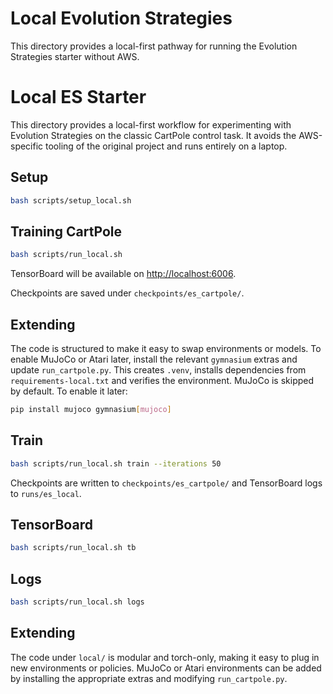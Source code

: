 # Local Evolution Strategies

This directory provides a local-first pathway for running the Evolution Strategies starter without AWS.
# Local ES Starter

This directory provides a local-first workflow for experimenting with
Evolution Strategies on the classic CartPole control task.  It avoids the
AWS-specific tooling of the original project and runs entirely on a laptop.

## Setup

```bash
bash scripts/setup_local.sh
```

## Training CartPole

```bash
bash scripts/run_local.sh
```

TensorBoard will be available on [http://localhost:6006](http://localhost:6006).

Checkpoints are saved under `checkpoints/es_cartpole/`.

## Extending

The code is structured to make it easy to swap environments or models. To enable MuJoCo or Atari later, install the relevant `gymnasium` extras and update `run_cartpole.py`.
This creates `.venv`, installs dependencies from `requirements-local.txt` and
verifies the environment.  MuJoCo is skipped by default.  To enable it later:

```bash
pip install mujoco gymnasium[mujoco]
```

## Train

```bash
bash scripts/run_local.sh train --iterations 50
```

Checkpoints are written to `checkpoints/es_cartpole/` and TensorBoard logs to
`runs/es_local`.

## TensorBoard

```bash
bash scripts/run_local.sh tb
```

## Logs

```bash
bash scripts/run_local.sh logs
```

## Extending

The code under `local/` is modular and torch-only, making it easy to plug in new
environments or policies.  MuJoCo or Atari environments can be added by
installing the appropriate extras and modifying `run_cartpole.py`.
